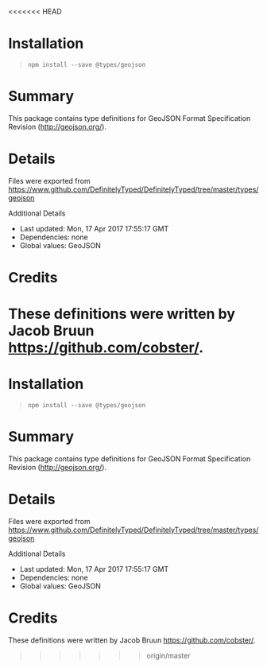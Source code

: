 <<<<<<< HEAD
# Installation
> `npm install --save @types/geojson`

# Summary
This package contains type definitions for GeoJSON Format Specification Revision (http://geojson.org/).

# Details
Files were exported from https://www.github.com/DefinitelyTyped/DefinitelyTyped/tree/master/types/geojson

Additional Details
 * Last updated: Mon, 17 Apr 2017 17:55:17 GMT
 * Dependencies: none
 * Global values: GeoJSON

# Credits
These definitions were written by Jacob Bruun <https://github.com/cobster/>.
=======
# Installation
> `npm install --save @types/geojson`

# Summary
This package contains type definitions for GeoJSON Format Specification Revision (http://geojson.org/).

# Details
Files were exported from https://www.github.com/DefinitelyTyped/DefinitelyTyped/tree/master/types/geojson

Additional Details
 * Last updated: Mon, 17 Apr 2017 17:55:17 GMT
 * Dependencies: none
 * Global values: GeoJSON

# Credits
These definitions were written by Jacob Bruun <https://github.com/cobster/>.
>>>>>>> origin/master
